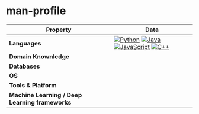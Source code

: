 # man-profile

<!--   my-skils -->

| Property                                        | Data                                                                                                                                                                                                                                                                                                                                                                                                                                                                                                                                                                                                                                                                                                                                                                                                                                                                                                                                                                                                                                                                                                                                                                                                                                                                                                                                                                                                                                                                                                                                                                                                                                                                                                                                                                                                            |
|-------------------------------------------------|-----------------------------------------------------------------------------------------------------------------------------------------------------------------------------------------------------------------------------------------------------------------------------------------------------------------------------------------------------------------------------------------------------------------------------------------------------------------------------------------------------------------------------------------------------------------------------------------------------------------------------------------------------------------------------------------------------------------------------------------------------------------------------------------------------------------------------------------------------------------------------------------------------------------------------------------------------------------------------------------------------------------------------------------------------------------------------------------------------------------------------------------------------------------------------------------------------------------------------------------------------------------------------------------------------------------------------------------------------------------------------------------------------------------------------------------------------------------------------------------------------------------------------------------------------------------------------------------------------------------------------------------------------------------------------------------------------------------------------------------------------------------------------------------------------------------|
| **Languages**                                   |[![Python](https://img.shields.io/badge/Python-blue?logo=Python&logoColor=white)](https://) [![Java](https://img.shields.io/badge/Java-blue?logo=Java&logoColor=white)](https://) [![JavaScript](https://img.shields.io/badge/JavaScript-blue?logo=JavaScript&logoColor=white)](https://) [![C++](https://img.shields.io/badge/C%2B%2B-blue?logo=C%2B%2B&logoColor=white)](https://) |
| **Domain Knownledge**                           ||
| **Databases**                                   ||
| **OS**                                          ||
| **Tools & Platform**                            ||
| **Machine Learning / Deep Learning frameworks** ||
